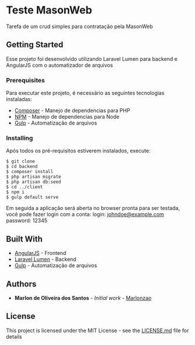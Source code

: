 # Teste MasonWeb

Tarefa de um crud simples para contratação pela MasonWeb

## Getting Started

Esse projeto foi desenvolvido utilizando Laravel Lumen para backend e AngularJS com o automatizador de arquivos

### Prerequisites

Para executar este projeto, é necessário as seguintes tecnologias instaladas: 

* [Composer](https://getcomposer.org/) - Manejo de dependencias para PHP
* [NPM](https://www.npmjs.com/get-npm) - Manejo de dependencias para Node
* [Gulp](https://gulpjs.com/) - Automatização de arquivos

### Installing

Após todos os pré-requisitos estiverem instalados, execute:

```
$ git clone 
$ cd backend
$ composer install
$ php artisan migrate
$ php artisan db:seed
$ cd ../client
$ npm i
$ gulp default serve
```

Em seguida a aplicação será aberta no browser pronta para ser testada, você pode fazer login com a conta: 
    login: johndoe@example.com
    password: 12345

## Built With

* [AngularJS](https://angularjs.org/) - Frontend
* [Laravel Lumen](https://lumen.laravel.com/) - Backend
* [Gulp](https://gulpjs.com/) - Automatização de arquivos

## Authors

* **Marlon de Oliveira dos Santos** - *Initial work* - [Marlonzao](https://github.com/Marlonzao/)

## License

This project is licensed under the MIT License - see the [LICENSE.md](LICENSE.md) file for details
